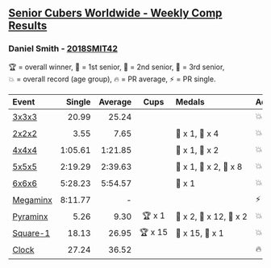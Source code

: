 <style>table {white-space: nowrap;}</style>

## [Senior Cubers Worldwide - Weekly Comp Results](/scw-comp/results/)
### Daniel Smith - [2018SMIT42](https://www.worldcubeassociation.org/persons/2018SMIT42)

<span style="white-space: nowrap;">🏆 = overall winner</span>, <span style="white-space: nowrap;">🥇 = 1st senior</span>, <span style="white-space: nowrap;">🥈 = 2nd senior</span>, <span style="white-space: nowrap;">🥉 = 3rd senior</span>, <span style="white-space: nowrap;">💥 = overall record (age group)</span>, <span style="white-space: nowrap;">🔥 = PR average</span>, <span style="white-space: nowrap;">⚡ = PR single</span>.

| Event | Single | Average | Cups | Medals | Achievements|
| :-- | --: | --: | :--: | :-- | :-- |
| [3x3x3](333.md) | 20.99 | 25.24 |  |  | 💥 x 2, 🔥 x 7, ⚡ x 8 |
| [2x2x2](222.md) | 3.55 | 7.65 |  | 🥈 x 1, 🥉 x 4 | 💥 x 3, 🔥 x 3, ⚡ x 6 |
| [4x4x4](444.md) | 1:05.61 | 1:21.85 |  | 🥈 x 1, 🥉 x 2 | 💥 x 1, 🔥 x 5, ⚡ x 6 |
| [5x5x5](555.md) | 2:19.29 | 2:39.63 |  | 🥇 x 1, 🥈 x 2, 🥉 x 8 | 💥 x 1, 🔥 x 2, ⚡ x 2 |
| [6x6x6](666.md) | 5:28.23 | 5:54.57 |  | 🥈 x 1 | 💥 x 1, 🔥 x 1, ⚡ x 1 |
| [Megaminx](minx.md) | 8:11.77 | - |  |  | ⚡ x 1 |
| [Pyraminx](pyram.md) | 5.26 | 9.30 | 🏆 x 1 | 🥇 x 2, 🥈 x 12, 🥉 x 2 | 💥 x 4, 🔥 x 2, ⚡ x 3 |
| [Square-1](sq1.md) | 18.13 | 26.95 | 🏆 x 15 | 🥇 x 15, 🥈 x 1 | 💥 x 5, 🔥 x 3, ⚡ x 4 |
| [Clock](clock.md) | 27.24 | 36.52 |  |  | 🔥 x 1, ⚡ x 1 |

<!-- Global site tag (gtag.js) - Google Analytics -->
<script async src="https://www.googletagmanager.com/gtag/js?id=UA-86348435-3"></script>
<script>window.dataLayer = window.dataLayer || []; function gtag() {dataLayer.push(arguments);} gtag('js', new Date()); gtag('config', 'UA-86348435-3');</script>
